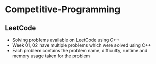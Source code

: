 # Competitive-Programming

## LeetCode
- Solving problems available on LeetCode using C++
- Week 01, 02 have multiple problems which were solved using C++
- Each problem contains the problem name, difficulty, runtime and memory usage taken for the problem
